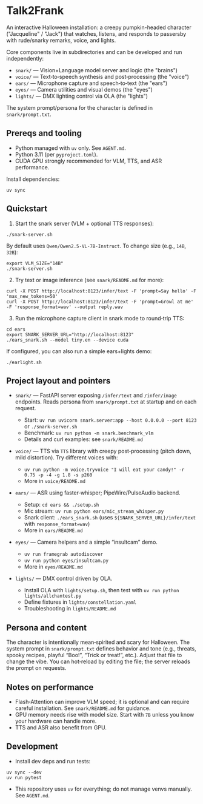 # Talk2Frank

An interactive Halloween installation: a creepy pumpkin-headed character ("Jacqueline" / "Jack") that watches, listens, and responds to passersby with rude/snarky remarks, voice, and lights.

Core components live in subdirectories and can be developed and run independently:

- `snark/` — Vision+Language model server and logic (the "brains")
- `voice/` — Text‑to‑speech synthesis and post‑processing (the "voice")
- `ears/` — Microphone capture and speech‑to‑text (the "ears")
- `eyes/` — Camera utilities and visual demos (the "eyes")
- `lights/` — DMX lighting control via OLA (the "lights")

The system prompt/persona for the character is defined in `snark/prompt.txt`.

## Prereqs and tooling

- Python managed with `uv` only. See `AGENT.md`.
- Python 3.11 (per `pyproject.toml`).
- CUDA GPU strongly recommended for VLM, TTS, and ASR performance.

Install dependencies:

```
uv sync
```

## Quickstart

1) Start the snark server (VLM + optional TTS responses):

```
./snark-server.sh
```

By default uses `Qwen/Qwen2.5-VL-7B-Instruct`. To change size (e.g., `14B`, `32B`):

```
export VLM_SIZE="14B"
./snark-server.sh
```

2) Try text or image inference (see `snark/README.md` for more):

```
curl -X POST http://localhost:8123/infer/text -F 'prompt=Say hello' -F 'max_new_tokens=50'
curl -X POST http://localhost:8123/infer/text -F 'prompt=Growl at me' -F 'response_format=wav' --output reply.wav
```

3) Run the microphone capture client in snark mode to round‑trip TTS:

```
cd ears
export SNARK_SERVER_URL="http://localhost:8123"
./ears_snark.sh --model tiny.en --device cuda
```

If configured, you can also run a simple ears+lights demo:

```
./earlight.sh
```

## Project layout and pointers

- `snark/` — FastAPI server exposing `/infer/text` and `/infer/image` endpoints. Reads persona from `snark/prompt.txt` at startup and on each request.
  - Start: `uv run uvicorn snark.server:app --host 0.0.0.0 --port 8123` or `./snark-server.sh`
  - Benchmark: `uv run python -m snark.benchmark_vlm`
  - Details and curl examples: see `snark/README.md`

- `voice/` — TTS via `TTS` library with creepy post‑processing (pitch down, mild distortion). Try different voices with:
  - `uv run python -m voice.tryvoice "I will eat your candy!" -r 0.75 -p -4 -g 1.8 -s p260`
  - More in `voice/README.md`

- `ears/` — ASR using faster‑whisper; PipeWire/PulseAudio backend.
  - Setup: `cd ears && ./setup.sh`
  - Mic stream: `uv run python ears/mic_stream_whisper.py`
  - Snark client: `./ears_snark.sh` (uses `${SNARK_SERVER_URL}/infer/text` with `response_format=wav`)
  - More in `ears/README.md`

- `eyes/` — Camera helpers and a simple “insultcam” demo.
  - `uv run framegrab autodiscover`
  - `uv run python eyes/insultcam.py`
  - More in `eyes/README.md`

- `lights/` — DMX control driven by OLA.
  - Install OLA with `lights/setup.sh`, then test with `uv run python lights/allchantest.py`
  - Define fixtures in `lights/constellation.yaml`
  - Troubleshooting in `lights/README.md`

## Persona and content

The character is intentionally mean‑spirited and scary for Halloween. The system prompt in `snark/prompt.txt` defines behavior and tone (e.g., threats, spooky recipes, playful “Boo!”, “Trick or treat!”, etc.). Adjust that file to change the vibe. You can hot‑reload by editing the file; the server reloads the prompt on requests.

## Notes on performance

- Flash‑Attention can improve VLM speed; it is optional and can require careful installation. See `snark/README.md` for guidance.
- GPU memory needs rise with model size. Start with `7B` unless you know your hardware can handle more.
- TTS and ASR also benefit from GPU.

## Development

- Install dev deps and run tests:

```
uv sync --dev
uv run pytest
```

- This repository uses `uv` for everything; do not manage venvs manually. See `AGENT.md`.